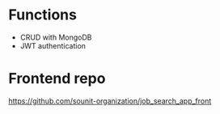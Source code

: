 # Functions

- CRUD with MongoDB
- JWT authentication

# Frontend repo
https://github.com/sounit-organization/job_search_app_front
